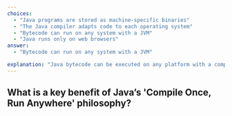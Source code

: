 ```yaml
---
choices:
  - "Java programs are stored as machine-specific binaries"
  - "The Java compiler adapts code to each operating system"
  - "Bytecode can run on any system with a JVM"
  - "Java runs only on web browsers"
answer:
  - "Bytecode can run on any system with a JVM"

explanation: "Java bytecode can be executed on any platform with a compatible JVM, providing true cross-platform portability."
---
```


## What is a key benefit of Java’s 'Compile Once, Run Anywhere' philosophy?

